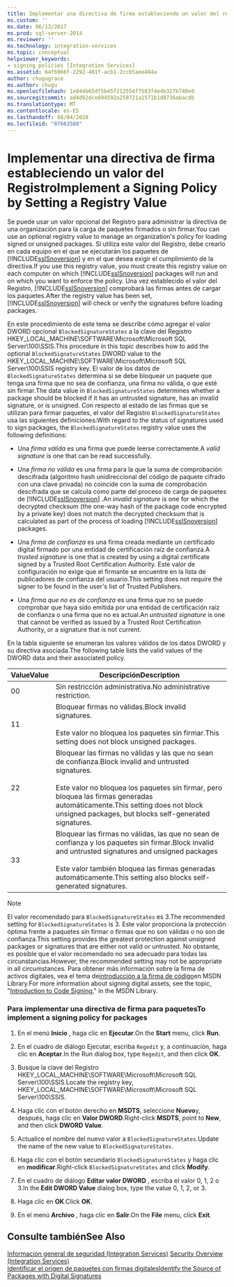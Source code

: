 ```yaml
---
title: Implementar una directiva de firma estableciendo un valor del registro | Microsoft Docs
ms.custom: ''
ms.date: 06/13/2017
ms.prod: sql-server-2014
ms.reviewer: ''
ms.technology: integration-services
ms.topic: conceptual
helpviewer_keywords:
- signing policies [Integration Services]
ms.assetid: 64f6966f-2292-401f-acb1-2ccb5aee484a
author: chugugrace
ms.author: chugu
ms.openlocfilehash: 1e844b65df5b45f212554f7583f4e4b327b740e0
ms.sourcegitcommit: ad4d92dce894592a259721a1571b1d8736abacdb
ms.translationtype: MT
ms.contentlocale: es-ES
ms.lasthandoff: 08/04/2020
ms.locfileid: "87663588"
---
```

# <a name="implement-a-signing-policy-by-setting-a-registry-value"></a><span data-ttu-id="47dac-102">Implementar una directiva de firma estableciendo un valor del Registro</span><span class="sxs-lookup"><span data-stu-id="47dac-102">Implement a Signing Policy by Setting a Registry Value</span></span>
  <span data-ttu-id="47dac-103">Se puede usar un valor opcional del Registro para administrar la directiva de una organización para la carga de paquetes firmados o sin firmar.</span><span class="sxs-lookup"><span data-stu-id="47dac-103">You can use an optional registry value to manage an organization's policy for loading signed or unsigned packages.</span></span> <span data-ttu-id="47dac-104">Si utiliza este valor del Registro, debe crearlo en cada equipo en el que se ejecutarán los paquetes de [!INCLUDE[ssISnoversion](../includes/ssisnoversion-md.md)] y en el que desea exigir el cumplimiento de la directiva.</span><span class="sxs-lookup"><span data-stu-id="47dac-104">If you use this registry value, you must create this registry value on each computer on which [!INCLUDE[ssISnoversion](../includes/ssisnoversion-md.md)] packages will run and on which you want to enforce the policy.</span></span> <span data-ttu-id="47dac-105">Una vez establecido el valor del Registro, [!INCLUDE[ssISnoversion](../includes/ssisnoversion-md.md)] comprobará las firmas antes de cargar los paquetes.</span><span class="sxs-lookup"><span data-stu-id="47dac-105">After the registry value has been set, [!INCLUDE[ssISnoversion](../includes/ssisnoversion-md.md)] will check or verify the signatures before loading packages.</span></span>  
  
 <span data-ttu-id="47dac-106">En este procedimiento de este tema se describe cómo agregar el valor DWORD opcional `BlockedSignatureStates` a la clave del Registro HKEY_LOCAL_MACHINE\SOFTWARE\Microsoft\Microsoft SQL Server\100\SSIS.</span><span class="sxs-lookup"><span data-stu-id="47dac-106">This procedure in this topic describes how to add the optional `BlockedSignatureStates` DWORD value to the HKEY_LOCAL_MACHINE\SOFTWARE\Microsoft\Microsoft SQL Server\100\SSIS registry key.</span></span> <span data-ttu-id="47dac-107">El valor de los datos de `BlockedSignatureStates` determina si se debe bloquear un paquete que tenga una firma que no sea de confianza, una firma no válida, o que esté sin firmar.</span><span class="sxs-lookup"><span data-stu-id="47dac-107">The data value in `BlockedSignatureStates` determines whether a package should be blocked if it has an untrusted signature, has an invalid signature, or is unsigned.</span></span> <span data-ttu-id="47dac-108">Con respecto al estado de las firmas que se utilizan para firmar paquetes, el valor del Registro `BlockedSignatureStates` usa las siguientes definiciones:</span><span class="sxs-lookup"><span data-stu-id="47dac-108">With regard to the status of signatures used to sign packages, the `BlockedSignatureStates` registry value uses the following definitions:</span></span>  
  
-   <span data-ttu-id="47dac-109">Una *firma válida* es una firma que puede leerse correctamente.</span><span class="sxs-lookup"><span data-stu-id="47dac-109">A *valid signature* is one that can be read successfully.</span></span>  
  
-   <span data-ttu-id="47dac-110">Una *firma no válida* es una firma para la que la suma de comprobación descifrada (algoritmo hash unidireccional del código de paquete cifrado con una clave privada) no coincide con la suma de comprobación descifrada que se calcula como parte del proceso de carga de paquetes de [!INCLUDE[ssISnoversion](../includes/ssisnoversion-md.md)] .</span><span class="sxs-lookup"><span data-stu-id="47dac-110">An *invalid signature* is one for which the decrypted checksum (the one-way hash of the package code encrypted by a private key) does not match the decrypted checksum that is calculated as part of the process of loading [!INCLUDE[ssISnoversion](../includes/ssisnoversion-md.md)] packages.</span></span>  
  
-   <span data-ttu-id="47dac-111">Una *firma de confianza* es una firma creada mediante un certificado digital firmado por una entidad de certificación raíz de confianza.</span><span class="sxs-lookup"><span data-stu-id="47dac-111">A *trusted signature* is one that is created by using a digital certificate signed by a Trusted Root Certification Authority.</span></span> <span data-ttu-id="47dac-112">Este valor de configuración no exige que el firmante se encuentre en la lista de publicadores de confianza del usuario.</span><span class="sxs-lookup"><span data-stu-id="47dac-112">This setting does not require the signer to be found in the user's list of Trusted Publishers.</span></span>  
  
-   <span data-ttu-id="47dac-113">Una *firma que no es de confianza* es una firma que no se puede comprobar que haya sido emitida por una entidad de certificación raíz de confianza o una firma que no es actual.</span><span class="sxs-lookup"><span data-stu-id="47dac-113">An *untrusted signature* is one that cannot be verified as issued by a Trusted Root Certification Authority, or a signature that is not current.</span></span>  
  
 <span data-ttu-id="47dac-114">En la tabla siguiente se enumeran los valores válidos de los datos DWORD y su directiva asociada.</span><span class="sxs-lookup"><span data-stu-id="47dac-114">The following table lists the valid values of the DWORD data and their associated policy.</span></span>  
  
|<span data-ttu-id="47dac-115">Value</span><span class="sxs-lookup"><span data-stu-id="47dac-115">Value</span></span>|<span data-ttu-id="47dac-116">Descripción</span><span class="sxs-lookup"><span data-stu-id="47dac-116">Description</span></span>|  
|-----------|-----------------|  
|<span data-ttu-id="47dac-117">0</span><span class="sxs-lookup"><span data-stu-id="47dac-117">0</span></span>|<span data-ttu-id="47dac-118">Sin restricción administrativa.</span><span class="sxs-lookup"><span data-stu-id="47dac-118">No administrative restriction.</span></span>|  
|<span data-ttu-id="47dac-119">1</span><span class="sxs-lookup"><span data-stu-id="47dac-119">1</span></span>|<span data-ttu-id="47dac-120">Bloquear firmas no válidas.</span><span class="sxs-lookup"><span data-stu-id="47dac-120">Block invalid signatures.</span></span><br /><br /> <span data-ttu-id="47dac-121">Este valor no bloquea los paquetes sin firmar.</span><span class="sxs-lookup"><span data-stu-id="47dac-121">This setting does not block unsigned packages.</span></span>|  
|<span data-ttu-id="47dac-122">2</span><span class="sxs-lookup"><span data-stu-id="47dac-122">2</span></span>|<span data-ttu-id="47dac-123">Bloquear las firmas no válidas y las que no sean de confianza.</span><span class="sxs-lookup"><span data-stu-id="47dac-123">Block invalid and untrusted signatures.</span></span><br /><br /> <span data-ttu-id="47dac-124">Este valor no bloquea los paquetes sin firmar, pero bloquea las firmas generadas automáticamente.</span><span class="sxs-lookup"><span data-stu-id="47dac-124">This setting does not block unsigned packages, but blocks self-generated signatures.</span></span>|  
|<span data-ttu-id="47dac-125">3</span><span class="sxs-lookup"><span data-stu-id="47dac-125">3</span></span>|<span data-ttu-id="47dac-126">Bloquear las firmas no válidas, las que no sean de confianza y los paquetes sin firmar.</span><span class="sxs-lookup"><span data-stu-id="47dac-126">Block invalid and untrusted signatures and unsigned packages</span></span><br /><br /> <span data-ttu-id="47dac-127">Este valor también bloquea las firmas generadas automáticamente.</span><span class="sxs-lookup"><span data-stu-id="47dac-127">This setting also blocks self-generated signatures.</span></span>|  
  
> [!NOTE]  
>  <span data-ttu-id="47dac-128">El valor recomendado para `BlockedSignatureStates` es 3.</span><span class="sxs-lookup"><span data-stu-id="47dac-128">The recommended setting for `BlockedSignatureStates` is 3.</span></span> <span data-ttu-id="47dac-129">Este valor proporciona la protección óptima frente a paquetes sin firmar o firmas que no son válidas o no son de confianza.</span><span class="sxs-lookup"><span data-stu-id="47dac-129">This setting provides the greatest protection against unsigned packages or signatures that are either not valid or untrusted.</span></span> <span data-ttu-id="47dac-130">No obstante, es posible que el valor recomendado no sea adecuado para todas las circunstancias.</span><span class="sxs-lookup"><span data-stu-id="47dac-130">However, the recommended setting may not be appropriate in all circumstances.</span></span> <span data-ttu-id="47dac-131">Para obtener más información sobre la firma de activos digitales, vea el tema de[introducción a la firma de código](https://go.microsoft.com/fwlink/?LinkId=51414)en MSDN Library.</span><span class="sxs-lookup"><span data-stu-id="47dac-131">For more information about signing digital assets, see the topic, "[Introduction to Code Signing](https://go.microsoft.com/fwlink/?LinkId=51414)," in the MSDN Library.</span></span>  
  
### <a name="to-implement-a-signing-policy-for-packages"></a><span data-ttu-id="47dac-132">Para implementar una directiva de firma para paquetes</span><span class="sxs-lookup"><span data-stu-id="47dac-132">To implement a signing policy for packages</span></span>  
  
1.  <span data-ttu-id="47dac-133">En el menú **Inicio** , haga clic en **Ejecutar**.</span><span class="sxs-lookup"><span data-stu-id="47dac-133">On the **Start** menu, click **Run**.</span></span>  
  
2.  <span data-ttu-id="47dac-134">En el cuadro de diálogo Ejecutar, escriba `Regedit` y, a continuación, haga clic en **Aceptar**.</span><span class="sxs-lookup"><span data-stu-id="47dac-134">In the Run dialog box, type `Regedit`, and then click **OK**.</span></span>  
  
3.  <span data-ttu-id="47dac-135">Busque la clave del Registro HKEY_LOCAL_MACHINE\SOFTWARE\Microsoft\Microsoft SQL Server\100\SSIS.</span><span class="sxs-lookup"><span data-stu-id="47dac-135">Locate the registry key, HKEY_LOCAL_MACHINE\SOFTWARE\Microsoft\Microsoft SQL Server\100\SSIS.</span></span>  
  
4.  <span data-ttu-id="47dac-136">Haga clic con el botón derecho en **MSDTS**, seleccione **Nuevo**y, después, haga clic en **Valor DWORD**.</span><span class="sxs-lookup"><span data-stu-id="47dac-136">Right-click **MSDTS**, point to **New**, and then click **DWORD Value**.</span></span>  
  
5.  <span data-ttu-id="47dac-137">Actualice el nombre del nuevo valor a `BlockedSignatureStates`.</span><span class="sxs-lookup"><span data-stu-id="47dac-137">Update the name of the new value to `BlockedSignatureStates`.</span></span>  
  
6.  <span data-ttu-id="47dac-138">Haga clic con el botón secundario `BlockedSignatureStates` y haga clic en **modificar**.</span><span class="sxs-lookup"><span data-stu-id="47dac-138">Right-click `BlockedSignatureStates` and click **Modify**.</span></span>  
  
7.  <span data-ttu-id="47dac-139">En el cuadro de diálogo **Editar valor DWORD** , escriba el valor 0, 1, 2 o 3.</span><span class="sxs-lookup"><span data-stu-id="47dac-139">In the **Edit DWORD Value** dialog box, type the value 0, 1, 2, or 3.</span></span>  
  
8.  <span data-ttu-id="47dac-140">Haga clic en **OK**.</span><span class="sxs-lookup"><span data-stu-id="47dac-140">Click **OK**.</span></span>  
  
9. <span data-ttu-id="47dac-141">En el menú **Archivo** , haga clic en **Salir**.</span><span class="sxs-lookup"><span data-stu-id="47dac-141">On the **File** menu, click **Exit**.</span></span>  
  
## <a name="see-also"></a><span data-ttu-id="47dac-142">Consulte también</span><span class="sxs-lookup"><span data-stu-id="47dac-142">See Also</span></span>  
 <span data-ttu-id="47dac-143">[Información general de seguridad &#40;Integration Services&#41;](security/security-overview-integration-services.md) </span><span class="sxs-lookup"><span data-stu-id="47dac-143">[Security Overview &#40;Integration Services&#41;](security/security-overview-integration-services.md) </span></span>  
 [<span data-ttu-id="47dac-144">Identificar el origen de paquetes con firmas digitales</span><span class="sxs-lookup"><span data-stu-id="47dac-144">Identify the Source of Packages with Digital Signatures</span></span>](security/identify-the-source-of-packages-with-digital-signatures.md)  
  
  
